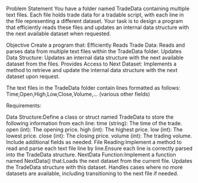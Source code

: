 Problem Statement
You have a folder named TradeData containing multiple text files. Each file holds trade data for a tradable script, with each line in the file representing a different dataset. 
Your task is to design a program that efficiently reads these files and updates an internal data structure with the next available dataset when requested.

Objective
Create a program that:
Efficiently Reads Trade Data: Reads and parses data from multiple text files within the TradeData folder.
Updates Data Structure: Updates an internal data structure with the next available dataset from the files.
Provides Access to Next Dataset: Implements a method to retrieve and update the internal data structure with the next dataset upon request.

The text files in the TradeData folder contain lines formatted as follows:
Time,Open,High,Low,Close,Volume,... (various other fields)


Requirements:

Data Structure:Define a class or struct named TradeData to store the following information from each line:
time (string): The time of the trade.
open (int): The opening price.
high (int): The highest price.
low (int): The lowest price.
close (int): The closing price.
volume (int): The trading volume.
Include additional fields as needed.
File Reading:Implement a method to read and parse each text file line by line.Ensure each line is correctly parsed into the TradeData structure.
NextData Function:Implement a function named NextData() that:Loads the next dataset from the current file.
Updates the TradeData structure with this dataset. Handles cases where no more datasets are available, including transitioning to the next file if needed.
